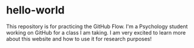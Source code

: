 # hello-world
This repository is for practicing the GitHub Flow.
I'm a Psychology student working on GitHub for a class I am taking. I am very excited to learn more about this website and how to use it for research purposes!
